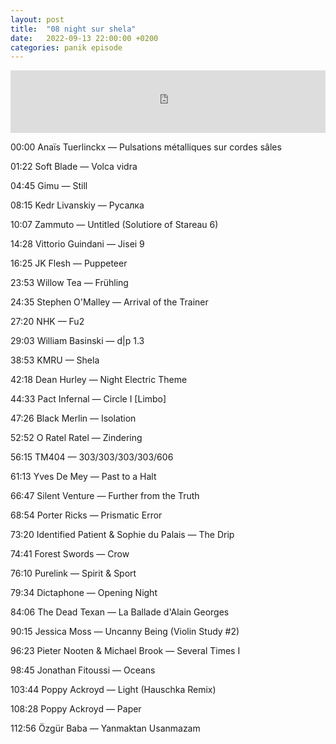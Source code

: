 ```yaml
---
layout: post
title:  "08 night sur shela"
date:   2022-09-13 22:00:00 +0200
categories: panik episode
---
```

<iframe height="100" width="100%" scrolling="no" frameborder="no" src="https://www.radiopanik.org/emissions/oorsmeer/08-night-sur-shela/embed/14426/" ></iframe>



00:00 Anaïs Tuerlinckx — Pulsations métalliques sur cordes sâles

01:22 Soft Blade — Volca vidra

04:45 Gimu — Still

08:15 Kedr Livanskiy — Русалка

10:07 Zammuto — Untitled (Solutiore of Stareau 6)

14:28 Vittorio Guindani — Jisei 9

16:25 JK Flesh — Puppeteer

23:53 Willow Tea — Frühling

24:35 Stephen O'Malley — Arrival of the Trainer

27:20 NHK — Fu2

29:03 William Basinski — d|p 1.3

38:53 KMRU — Shela

42:18 Dean Hurley — Night Electric Theme

44:33 Pact Infernal — Circle I [Limbo]

47:26 Black Merlin — Isolation

52:52 O Ratel Ratel — Zindering

56:15 TM404 — 303/303/303/303/606

61:13 Yves De Mey — Past to a Halt

66:47 Silent Venture — Further from the Truth

68:54 Porter Ricks — Prismatic Error

73:20 Identified Patient & Sophie du Palais — The Drip

74:41 Forest Swords — Crow

76:10 Purelink — Spirit & Sport

79:34 Dictaphone — Opening Night

84:06 The Dead Texan — La Ballade d'Alain Georges

90:15 Jessica Moss — Uncanny Being (Violin Study #2)

96:23 Pieter Nooten & Michael Brook — Several Times I

98:45 Jonathan Fitoussi — Oceans

103:44 Poppy Ackroyd — Light (Hauschka Remix)

108:28 Poppy Ackroyd — Paper

112:56 Özgür Baba — Yanmaktan Usanmazam